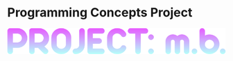 <h1>Programming Concepts Project</h1>
<img src="https://github.com/lwan1/Programming-Concepts/blob/main/project-mb.png" alt="project banner">
